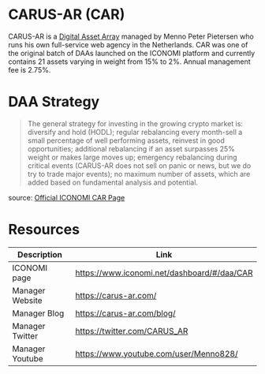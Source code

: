# CARUS-AR (CAR)
CARUS-AR is a [Digital Asset Array](../Digital-Asset-Arrays.md) managed by Menno Peter Pietersen who runs his own full-service web agency in the Netherlands. CAR was one of the original batch of DAAs launched on the ICONOMI platform and currently contains 21 assets varying in weight from 15% to 2%. Annual management fee is 2.75%.

# DAA Strategy
> The general strategy for investing in the growing crypto market is: diversify and hold (HODL); regular rebalancing every month-sell a small percentage of well performing assets, reinvest in good opportunities; additional rebalancing if an asset surpasses 25% weight or makes large moves up; emergency rebalancing during critical events (CARUS-AR does not sell on panic or news, but we do try to trade major events); no maximum number of assets, which are added based on fundamental analysis and potential.

source: [Official ICONOMI CAR Page](https://www.iconomi.net/dashboard/#/daa/CAR)

# Resources
Description | Link 
---|---
ICONOMI page | https://www.iconomi.net/dashboard/#/daa/CAR
Manager Website | https://carus-ar.com/
Manager Blog | https://carus-ar.com/blog/
Manager Twitter | https://twitter.com/CARUS_AR
Manager Youtube | https://www.youtube.com/user/Menno828/

